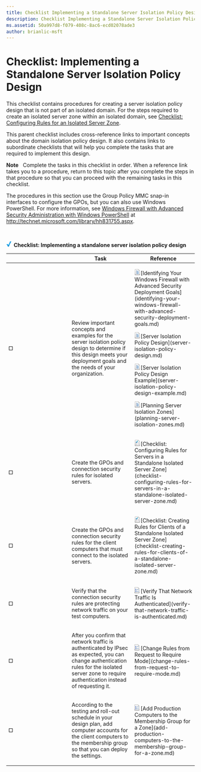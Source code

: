 ```yaml
---
title: Checklist Implementing a Standalone Server Isolation Policy Design (Windows 10)
description: Checklist Implementing a Standalone Server Isolation Policy Design
ms.assetid: 50a997d8-f079-408c-8ac6-ecd02078ade3
author: brianlic-msft
---
```


# Checklist: Implementing a Standalone Server Isolation Policy Design


This checklist contains procedures for creating a server isolation policy design that is not part of an isolated domain. For the steps required to create an isolated server zone within an isolated domain, see [Checklist: Configuring Rules for an Isolated Server Zone](checklist-configuring-rules-for-an-isolated-server-zone.md).

This parent checklist includes cross-reference links to important concepts about the domain isolation policy design. It also contains links to subordinate checklists that will help you complete the tasks that are required to implement this design.

**Note**  
Complete the tasks in this checklist in order. When a reference link takes you to a procedure, return to this topic after you complete the steps in that procedure so that you can proceed with the remaining tasks in this checklist.

The procedures in this section use the Group Policy MMC snap-in interfaces to configure the GPOs, but you can also use Windows PowerShell. For more information, see [Windows Firewall with Advanced Security Administration with Windows PowerShell](http://technet.microsoft.com/library/hh831755.aspx) at http://technet.microsoft.com/library/hh831755.aspx.

 

![checklist](images/2b05dce3-938f-4168-9b8f-1f4398cbdb9b.gif) **Checklist: Implementing a standalone server isolation policy design**

<table>
<colgroup>
<col width="33%" />
<col width="33%" />
<col width="33%" />
</colgroup>
<thead>
<tr class="header">
<th></th>
<th>Task</th>
<th>Reference</th>
</tr>
</thead>
<tbody>
<tr class="odd">
<td><p><img src="images/wfas-icon-checkbox.gif" alt="_" /></p></td>
<td><p>Review important concepts and examples for the server isolation policy design to determine if this design meets your deployment goals and the needs of your organization.</p></td>
<td><p><img src="images/faa393df-4856-4431-9eda-4f4e5be72a90.gif" alt="Conceptual topic" />[Identifying Your Windows Firewall with Advanced Security Deployment Goals](identifying-your-windows-firewall-with-advanced-security-deployment-goals.md)</p>
<p><img src="images/faa393df-4856-4431-9eda-4f4e5be72a90.gif" alt="Conceptual topic" />[Server Isolation Policy Design](server-isolation-policy-design.md)</p>
<p><img src="images/faa393df-4856-4431-9eda-4f4e5be72a90.gif" alt="Conceptual topic" />[Server Isolation Policy Design Example](server-isolation-policy-design-example.md)</p>
<p><img src="images/faa393df-4856-4431-9eda-4f4e5be72a90.gif" alt="Conceptual topic" />[Planning Server Isolation Zones](planning-server-isolation-zones.md)</p></td>
</tr>
<tr class="even">
<td><p><img src="images/wfas-icon-checkbox.gif" alt="_" /></p></td>
<td><p>Create the GPOs and connection security rules for isolated servers.</p></td>
<td><p><img src="images/bc6cea1a-1c6c-4124-8c8f-1df5adfe8c88.gif" alt="Checklist topic" />[Checklist: Configuring Rules for Servers in a Standalone Isolated Server Zone](checklist-configuring-rules-for-servers-in-a-standalone-isolated-server-zone.md)</p></td>
</tr>
<tr class="odd">
<td><p><img src="images/wfas-icon-checkbox.gif" alt="_" /></p></td>
<td><p>Create the GPOs and connection security rules for the client computers that must connect to the isolated servers.</p></td>
<td><p><img src="images/bc6cea1a-1c6c-4124-8c8f-1df5adfe8c88.gif" alt="Checklist topic" />[Checklist: Creating Rules for Clients of a Standalone Isolated Server Zone](checklist-creating-rules-for-clients-of-a-standalone-isolated-server-zone.md)</p></td>
</tr>
<tr class="even">
<td><p><img src="images/wfas-icon-checkbox.gif" alt="_" /></p></td>
<td><p>Verify that the connection security rules are protecting network traffic on your test computers.</p></td>
<td><p><img src="images/15dd35b6-6cc6-421f-93f8-7109920e7144.gif" alt="Procedure topic" />[Verify That Network Traffic Is Authenticated](verify-that-network-traffic-is-authenticated.md)</p></td>
</tr>
<tr class="odd">
<td><p><img src="images/wfas-icon-checkbox.gif" alt="_" /></p></td>
<td><p>After you confirm that network traffic is authenticated by IPsec as expected, you can change authentication rules for the isolated server zone to require authentication instead of requesting it.</p></td>
<td><p><img src="images/15dd35b6-6cc6-421f-93f8-7109920e7144.gif" alt="Procedure topic" />[Change Rules from Request to Require Mode](change-rules-from-request-to-require-mode.md)</p></td>
</tr>
<tr class="even">
<td><p><img src="images/wfas-icon-checkbox.gif" alt="_" /></p></td>
<td><p>According to the testing and roll-out schedule in your design plan, add computer accounts for the client computers to the membership group so that you can deploy the settings.</p></td>
<td><p><img src="images/15dd35b6-6cc6-421f-93f8-7109920e7144.gif" alt="Procedure topic" />[Add Production Computers to the Membership Group for a Zone](add-production-computers-to-the-membership-group-for-a-zone.md)</p></td>
</tr>
</tbody>
</table>

 

 

 





